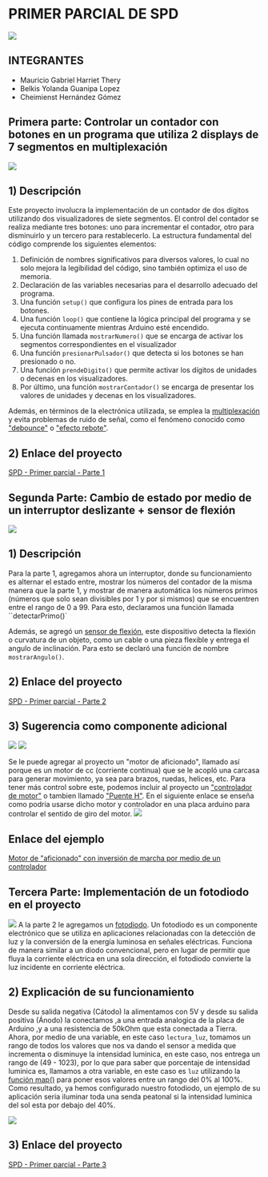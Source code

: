 # PRIMER PARCIAL DE SPD
![](img/intro.jpg)
## INTEGRANTES
- Mauricio Gabriel Harriet Thery
- Belkis Yolanda Guanipa Lopez
- Cheimienst Hernández Gómez
  
## Primera parte: Controlar un contador con botones en un programa que utiliza 2 displays de 7 segmentos en multiplexación
![](img/parte1.png)
## 1) Descripción
Este proyecto involucra la implementación de un contador de dos dígitos utilizando dos visualizadores de siete segmentos. El control del contador se realiza mediante tres botones: uno para incrementar el contador, otro para disminuirlo y un tercero para restablecerlo. La estructura fundamental del código comprende los siguientes elementos:

1. Definición de nombres significativos para diversos valores, lo cual no solo mejora la legibilidad del código, sino también optimiza el uso de memoria.
2. Declaración de las variables necesarias para el desarrollo adecuado del programa.
3. Una función `setup()` que configura los pines de entrada para los botones.
4. Una función `loop()` que contiene la lógica principal del programa y se ejecuta continuamente mientras Arduino esté encendido.
5. Una función llamada `mostrarNumero()` que se encarga de activar los segmentos correspondientes en el visualizador
6. Una función `presionarPulsador()` que detecta si los botones se han presionado o no.
7. Una función `prendeDigito()` que permite activar los dígitos de unidades o decenas en los visualizadores.
8. Por último, una función `mostrarContador()` se encarga de presentar los valores de unidades y decenas en los visualizadores.

Además, en términos de la electrónica utilizada, se emplea la [multiplexación](https://www.uazuay.edu.ec/sistemas/teleprocesos/multiplexacion)  y evita problemas de ruido de señal, como el fenómeno conocido como ["debounce"](https://www.murkyrobot.com/guias/arduino/debounce) o ["efecto rebote"](https://www.murkyrobot.com/guias/arduino/debounce).

## 2) Enlace del proyecto
[SPD - Primer parcial - Parte 1](https://www.tinkercad.com/things/c6Y9zx44Fnb-copy-of-primera-parte-del-examen-de-spd/editel?sharecode=_g-j-M7_DWu3wRsHQ90MPSgqWQZF7gK58weqZ-hQx6w)

## Segunda Parte: Cambio de estado por medio de un interruptor deslizante +  sensor de flexión
![](img/parte_2.png)

## 1) Descripción

Para la parte 1, agregamos ahora un interruptor, donde su funcionamiento es alternar el estado entre, mostrar los números del contador de la misma manera que la parte 1, y mostrar de manera automática los números primos (números que solo sean divisibles por 1 y por si mismos) que se encuentren entre el rango de 0 a 99. Para esto, declaramos una función llamada ``detectarPrimo()`

Además, se agregó un [sensor de flexión](https://rambal.com/presion-peso-nivel-flex/250-sensor-flex.html#:~:text=El%20Sensor%20Flex%20(%20Sensor%20de%20Flexiono%20o%20flex%20sensor)%20produce,distintos%20valores%20de%20resistencia%20electrica.), este dispositivo detecta la flexión o curvatura de un objeto, como un cable o una pieza flexible y entrega el angulo de inclinación. Para esto se declaró una función de nombre `mostrarAngulo()`.

## 2) Enlace del proyecto
[SPD - Primer parcial - Parte 2](https://www.tinkercad.com/things/hBZ97ZE6uDL-segunda-parte-del-examen-de-spd-parte-1/editel?sharecode=j5J0IRgQ8MvUgFu1s8G4YiuOi-3GZQqMK3ufEMskiOQ)

## 3) Sugerencia como componente adicional
![](img/motor_aficcionado.png)
![](img/controlador.png)

Se le puede agregar al proyecto un "motor de aficionado", llamado así porque es un motor de cc (corriente continua) que se le acopló una carcasa para generar movimiento, ya sea para brazos, ruedas, helices, etc. Para tener más control sobre este, podemos incluir al proyecto un ["controlador de motor"](https://cursos.mcielectronics.cl/2022/08/05/que-es-un-puente-h/) o tambien llamado ["Puente H"](https://cursos.mcielectronics.cl/2022/08/05/que-es-un-puente-h/). En el siguiente enlace se enseña como podria usarse dicho motor y controlador en una placa arduino para controlar el sentido de giro del motor.
![](img/ejemplo.png)

## Enlace del ejemplo
[Motor de "aficionado" con inversión de marcha por medio de un controlador](https://www.tinkercad.com/things/3DWHBq6tPv1-glorious-bombul/editel?sharecode=xVmE-y7X4gkLnzfS4gMHEVI4tN6mgUbmRkFmlm31f5o)

## Tercera Parte: Implementación de un fotodiodo en el proyecto
![](img/parte3.png)
A la parte 2 le agregamos un [fotodiodo](https://como-funciona.co/fotodiodo/). Un fotodiodo es un componente electrónico que se utiliza en aplicaciones relacionadas con la detección de luz y la conversión de la energía luminosa en señales eléctricas. Funciona de manera similar a un diodo convencional, pero en lugar de permitir que fluya la corriente eléctrica en una sola dirección, el fotodiodo convierte la luz incidente en corriente eléctrica.

## 2) Explicación de su funcionamiento

Desde su salida negativa (Cátodo) la alimentamos con 5V y desde su salida positiva (Ánodo) la conectamos ,a una entrada analogica de la placa de Arduino ,y a una resistencia de 50kOhm que esta conectada a Tierra. Ahora, por medio de una variable, en este caso `lectura_luz`, tomamos un rango de todos los valores que nos va dando el sensor a medida que incrementa o disminuye la intensidad luminica, en este caso, nos entrega un rango de (49 - 1023), por lo que para saber que porcentaje de intensidad luminica es, llamamos a otra variable, en este caso es `luz` utilizando la [función map()](https://arduinofacil.com/como-funciona-la-funcion-map/#:~:text=La%20función%20map()%20de,inicio%20rango%20de%20entrada) para poner esos valores entre un rango del 0% al 100%. Como resultado, ya hemos configurado nuestro fotodiodo, un ejemplo de su aplicación seria iluminar toda una senda peatonal si la intensidad luminica del sol esta por debajo del 40%.

![](img/fotodiodo.png)

## 3) Enlace del proyecto
[SPD - Primer parcial - Parte 3](https://www.tinkercad.com/things/i2WYjdxy4Ad-tercera-parte-cambio-de-estado-por-medio-de-un-interruptor/editel?sharecode=Q4o8lk4AmnOYl5Bo9QZUgtl31wEAvNC7s81YJKjrU28)
